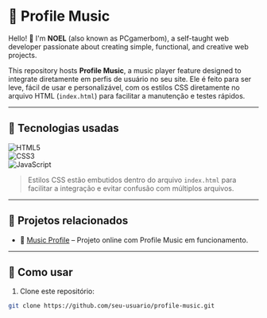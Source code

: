 # 🎵 Profile Music

Hello! 👋 I'm **NOEL** (also known as PCgamerbom), a self-taught web developer passionate about creating simple, functional, and creative web projects.

This repository hosts **Profile Music**, a music player feature designed to integrate diretamente em perfis de usuário no seu site. Ele é feito para ser leve, fácil de usar e personalizável, com os estilos CSS diretamente no arquivo HTML (`index.html`) para facilitar a manutenção e testes rápidos.

---

## 🚀 Tecnologias usadas

![HTML5](https://img.shields.io/badge/HTML5-E34F26?style=for-the-badge&logo=html5&logoColor=white)  
![CSS3](https://img.shields.io/badge/CSS3-1572B6?style=for-the-badge&logo=css3&logoColor=white)  
![JavaScript](https://img.shields.io/badge/JavaScript-F7DF1E?style=for-the-badge&logo=javascript&logoColor=black)  

> Estilos CSS estão embutidos dentro do arquivo `index.html` para facilitar a integração e evitar confusão com múltiplos arquivos.

---

## 📂 Projetos relacionados

- 🎵 [Music Profile](https://noelstudiossmusic.pages.dev/) – Projeto online com Profile Music em funcionamento.

---

## 📖 Como usar

1. Clone este repositório:

```bash
git clone https://github.com/seu-usuario/profile-music.git
